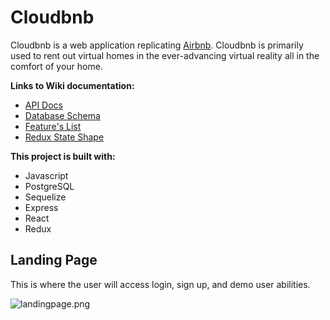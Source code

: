 # Cloudbnb

Cloudbnb is a web application replicating <a href="https://www.airbnb.com/?c=.pi0.pk36239956_25650614176&ghost=true&gclid=Cj0KCQiAtICdBhCLARIsALUBFcFPUL_JPdzD1i-MnqLB5DmKr_I9MAARG0B2aItjRdBejv6ePl7YdOwaArvpEALw_wcB" target="_blank">Airbnb</a>. Cloudbnb is primarily used to rent out virtual homes in the ever-advancing virtual reality all in the comfort of your home.

__Links to Wiki documentation:__
* <a href="https://github.com/joyceyukang/Mod4-project/wiki/API-Docs">API Docs</a>
* <a href="https://github.com/joyceyukang/Mod4-project/wiki/Database-Schema">Database Schema</a>
* <a href="https://github.com/joyceyukang/Mod4-project/wiki/Features-List">Feature's List</a>
* <a href="https://github.com/joyceyukang/Mod4-project/wiki/Redux-State-Shape">Redux State Shape</a>


__This project is built with:__
* Javascript
* PostgreSQL
* Sequelize
* Express
* React
* Redux

## Landing Page
This is where the user will access login, sign up, and demo user abilities.

![landingpage.png](https://github.com/joyceyukang/Mod4-project/blob/6056ca386258defc27ec298afa7a7937e254a57d/landingpage.png)
